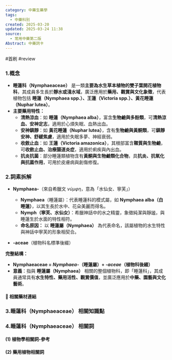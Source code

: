 ```yaml
---
category: 中藥生藥學
tags:
  - 中藥科別
created: 2025-03-20
updated: 2025-03-24 11:38
source:
  - 常用中藥第二版
Abstract: 中藥詞卡
---
```

#首刷 #review 
### 1.概念
- **睡蓮科（Nymphaeaceae）** 是一類**主要為水生草本植物的雙子葉開花植物科**，其成員多生長於**靜水或淺水域**，廣泛應用於**藥用、觀賞與文化象徵**，代表植物包括 **睡蓮（Nymphaea spp.）、王蓮（Victoria spp.）、黃花睡蓮（Nuphar lutea）**。  
- **主要藥用特性：**  
  - **清熱涼血**：如 **睡蓮（Nymphaea alba）**，富含**生物鹼與多酚類**，可**清熱涼血、安神定志**，適用於心煩失眠、血熱出血。  
  - **安神鎮靜**：如 **黃花睡蓮（Nuphar lutea）**，含有**生物鹼與黃酮類**，可**鎮靜安神、舒緩焦慮**，適用於失眠多夢、神經衰弱。  
  - **收斂止血**：如 **王蓮（Victoria amazonica）**，其根部富含**鞣質與生物鹼**，可**收斂止血、治療腸道炎症**，適用於痢疾與內出血。  
  - **抗炎抗菌**：部分睡蓮類植物含有**黃酮與生物鹼類化合物**，具**抗炎、抗氧化與抗菌作用**，可用於皮膚病與創傷修復。  

### 2.詞素拆解
- **Nymphaea-**（來自希臘文 *νύμφη*，意為「水仙女、寧芙」）  
  - **Nymphaea**（睡蓮屬）：代表睡蓮科的模式屬，如 **Nymphaea alba（白睡蓮）**，以其生長於水中、花朵美麗而得名。  
  - **Nymph（寧芙、水仙女）**：希臘神話中的水之精靈，象徵純潔與靜謐，與睡蓮生於水面的特性相符。  
  - **命名原因：** 以 **睡蓮屬（Nymphaea）** 為代表命名，該屬植物的水生特性與神話中寧芙的形象相契合。  

- **-aceae**（植物科名標準後綴）  

**完整結構：**
- **Nymphaeaceae = *Nymphaea-*（睡蓮屬）+ *-aceae*（植物科後綴）**  
- **意義**：指與 **睡蓮屬（Nymphaea）** 相關的整個植物科，即「睡蓮科」，其成員通常具有**水生特性、藥用活性、觀賞價值**，並廣泛應用於**中藥、園藝與文化藝術**。 


#### 📌 相關藥材連結






### 3.睡蓮科（Nymphaeaceae） 相關知識點



### 4.睡蓮科（Nymphaeaceae） 相關詞
#### (1) 植物學相關詞-參考




#### (2) 藥用植物相關詞

